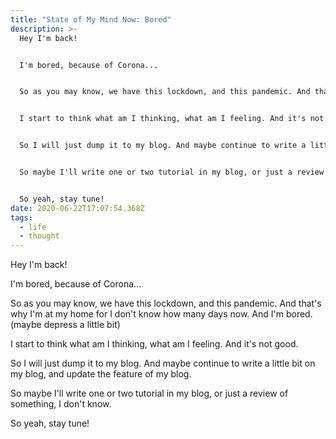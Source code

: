 ```yaml
---
title: "State of My Mind Now: Bored"
description: >-
  Hey I'm back!


  I'm bored, because of Corona...


  So as you may know, we have this lockdown, and this pandemic. And that's why I'm at my home for I don't know how many days now. And I'm bored. (maybe depress a little bit)


  I start to think what am I thinking, what am I feeling. And it's not good.


  So I will just dump it to my blog. And maybe continue to write a little bit on my blog, and update the feature of my blog.


  So maybe I'll write one or two tutorial in my blog, or just a review of something, I don't know.


  So yeah, stay tune!
date: 2020-06-22T17:07:54.368Z
tags:
  - life
  - thought
---
```

Hey I'm back!

I'm bored, because of Corona...

So as you may know, we have this lockdown, and this pandemic. And that's why I'm at my home for I don't know how many days now. And I'm bored. (maybe depress a little bit)

I start to think what am I thinking, what am I feeling. And it's not good.

So I will just dump it to my blog. And maybe continue to write a little bit on my blog, and update the feature of my blog.

So maybe I'll write one or two tutorial in my blog, or just a review of something, I don't know.

So yeah, stay tune!